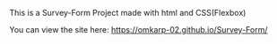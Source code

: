This is a Survey-Form Project made with html and CSS(Flexbox)

You can view the site here: https://omkarp-02.github.io/Survey-Form/
